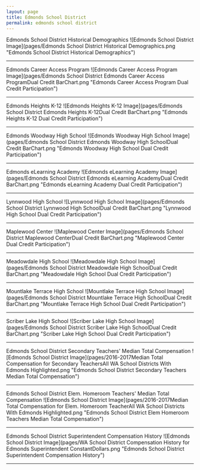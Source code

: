 ```yaml
---
layout: page
title: Edmonds School District
permalink: edmonds school district
---
```



Edmonds School District Historical Demographics
![Edmonds School District Image](pages/Edmonds School District Historical Demographics.png "Edmonds School District Historical Demographics")

___

Edmonds Career Access Program
![Edmonds Career Access Program Image](pages/Edmonds School District Edmonds Career Access ProgramDual Credit BarChart.png "Edmonds Career Access Program Dual Credit Participation")

___

Edmonds Heights K-12
![Edmonds Heights K-12 Image](pages/Edmonds School District Edmonds Heights K-12Dual Credit BarChart.png "Edmonds Heights K-12 Dual Credit Participation")

___

Edmonds Woodway High School
![Edmonds Woodway High School Image](pages/Edmonds School District Edmonds Woodway High SchoolDual Credit BarChart.png "Edmonds Woodway High School Dual Credit Participation")

___

Edmonds eLearning Academy
![Edmonds eLearning Academy Image](pages/Edmonds School District Edmonds eLearning AcademyDual Credit BarChart.png "Edmonds eLearning Academy Dual Credit Participation")

___

Lynnwood High School
![Lynnwood High School Image](pages/Edmonds School District Lynnwood High SchoolDual Credit BarChart.png "Lynnwood High School Dual Credit Participation")

___

Maplewood Center
![Maplewood Center Image](pages/Edmonds School District Maplewood CenterDual Credit BarChart.png "Maplewood Center Dual Credit Participation")

___

Meadowdale High School
![Meadowdale High School Image](pages/Edmonds School District Meadowdale High SchoolDual Credit BarChart.png "Meadowdale High School Dual Credit Participation")

___

Mountlake Terrace High School
![Mountlake Terrace High School Image](pages/Edmonds School District Mountlake Terrace High SchoolDual Credit BarChart.png "Mountlake Terrace High School Dual Credit Participation")

___

Scriber Lake High School
![Scriber Lake High School Image](pages/Edmonds School District Scriber Lake High SchoolDual Credit BarChart.png "Scriber Lake High School Dual Credit Participation")

___

Edmonds School District Secondary Teachers' Median Total Compensation
![Edmonds School District Image](pages/2016-2017Median Total Compensation for Secondary TeachersAll WA School Districts With Edmonds Highlighted.png "Edmonds School District Secondary Teachers Median Total Compensation")

___

Edmonds School District Elem. Homeroom Teachers' Median Total Compensation
![Edmonds School District Image](pages/2016-2017Median Total Compensation for Elem. Homeroom TeacherAll WA School Districts With Edmonds Highlighted.png "Edmonds School District Elem Homeroom Teachers Median Total Compensation")

___

Edmonds School District Superintendent Compensation History
![Edmonds School District Image](pages/WA School District Compensation History for Edmonds Superintendent ConstantDollars.png "Edmonds School District Superintendent Compensation History")

___


